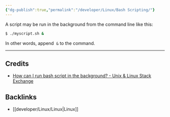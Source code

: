 ```yaml
---
{"dg-publish":true,"permalink":"/developer/Linux/Bash Scripting/"}
---
```




A script may be run in the background from the command line like this:

```bash
$ ./myscript.sh &
```

In other words, append  `&` to the command.

---
## Credits
- [How can I run bash script in the background? - Unix & Linux Stack Exchange](https://unix.stackexchange.com/questions/616232/how-can-i-run-bash-script-in-the-background)

## Backlinks
- [[developer/Linux/Linux\|Linux]]